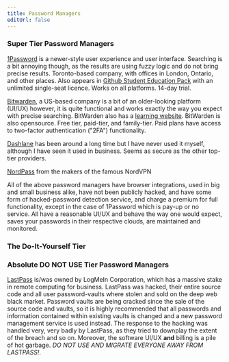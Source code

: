 ```yaml
---
title: Password Managers
editUrl: false
---
```


### Super Tier Password Managers

[1Password](https://1password.com/) is a newer-style user experience and user interface. Searching is a bit annoying though, as the results are using fuzzy logic and do not bring precise results. Toronto-based company, with offices in London, Ontario, and other places. Also appears in [Github Student Education Pack](https://education.github.com/students) with an unlimited single-seat licence. Works on all platforms. 14-day trial.

[Bitwarden](https://bitwarden.com/), a US-based company is a bit of an older-looking platform (UI/UX) however, it is quite functional and works exactly the way you expect with precise searching. BitWarden also has a [learning website](https://bitwarden.com/learning/). BitWarden is also opensource. Free tier, paid-tier, and family-tier. Paid plans have access to two-factor authentication ("2FA") functionality.

[Dashlane](https://www.dashlane.com/) has been around a long time but I have never used it myself, although I have seen it used in business. Seems as secure as the other top-tier providers.

[NordPass](https://nordpass.com/) from the makers of the famous NordVPN

All of the above password managers have browser integrations, used in big and small business alike, have not been publicly hacked, and have some form of hacked-password detection service, and charge a premium for full functionality, except in the case of 1Password which is pay-up or no service. All have a reasonable UI/UX and behave the way one would expect, saves your passwords in their respective clouds, are maintained and monitored.

### The Do-It-Yourself Tier

### Absolute DO NOT USE Tier Password Managers

[LastPass](https://www.lastpass.com/) is/was owned by LogMeIn Corporation, which has a massive stake in remote computing for business. LastPass was hacked, their entire source code and all user password-vaults where stolen and sold on the deep web black market. Password vaults are being cracked since the sale of the source code and vaults, so it is highly recommended that all passwords and information contained within existing vaults is changed and a new password management service is used instead. The response to the hacking was handled very, very badly by LastPass, as they tried to downplay the extent of the breach and so on. Moreover, the software UI/UX **and** billing is a pile of hot garbage. *DO NOT USE AND MIGRATE EVERYONE AWAY FROM LASTPASS!*.
